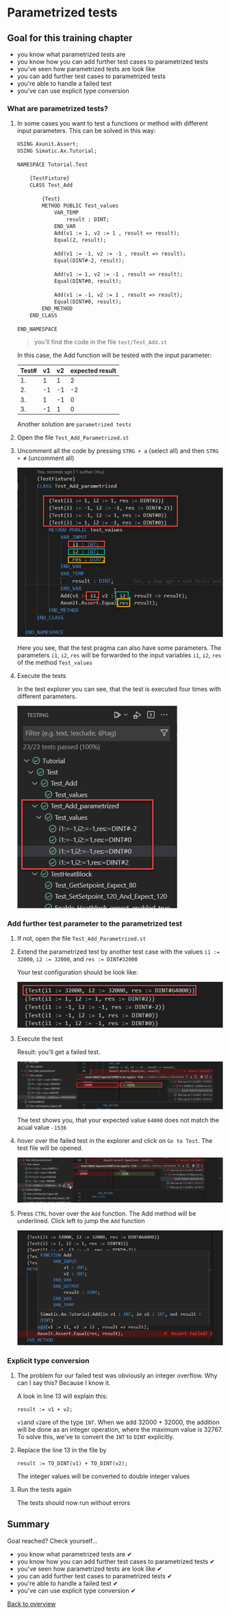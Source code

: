 # Parametrized tests

## Goal for this training chapter

- you know what parametrized tests are
- you know how you can add further test cases to parametrized tests
- you've seen how parametrized tests are look like
- you can add further test cases to parametrized tests
- you're able to handle a failed test
- you've can use explicit type conversion

### What are parametrized tests?

1. In some cases you want to test a functions or method with different input parameters. This can be solved in this way:

    ```iec-st
    USING Axunit.Assert;
    USING Simatic.Ax.Tutorial;

    NAMESPACE Tutorial.Test

        {TestFixture}
        CLASS Test_Add

            {Test}
            METHOD PUBLIC Test_values
                VAR_TEMP
                    result : DINT;
                END_VAR
                Add(v1 := 1, v2 := 1 , result => result);
                Equal(2, result);                   

                Add(v1 := -1, v2 := -1 , result => result);
                Equal(DINT#-2, result);            

                Add(v1 := 1, v2 := -1 , result => result);
                Equal(DINT#0, result);            

                Add(v1 := -1, v2 := 1 , result => result);
                Equal(DINT#0, result);            
            END_METHOD
        END_CLASS    

    END_NAMESPACE
    ```

    > you'll find the code in the file `test/Test_Add.st`

    In this case, the Add function will be tested with the input parameter:

    |Test#|v1|v2| expected result
    |-|-|-|-|
    |1.|1|1|2|
    |2.|-1|-1|-2|
    |3.|1|-1|0|
    |3.|-1|1|0|

    Another solution are `parametrized tests`

1. Open the file `Test_Add_Parametrized.st`

1. Uncomment all the code by pressing `STRG + a` (select all) and then `STRG + #` (uncomment all)

    ![login](./images/ptest.png)

    Here you see, that the test pragma can also have some parameters. The parameters `i1`, `i2`, `res`  will be forwarded to the input variables `i1`, `i2`, `res` of the method `Test_values`

1. Execute the tests

    In the test explorer you can see, that the test is executed four times with different parameters.

    ![login](./images/partest.png)

### Add further test parameter to the parametrized test

1. If not, open the file `Test_Add_Parametrized.st`

1. Extend the parametrized test by another test case with the values `i1 := 32000`, `i2 := 32000`, and `res := DINT#32000`

    Your test configuration should be look like:

    ![login](./images/exttest.png)

1. Execute the test

    Result: you'll get a failed test.

    ![login](./images/ftest.png)

    The test shows you, that your expected value `64000` does not match the acual value `-1536`

1. hover over the failed test in the explorer and click on `Go to Test`. The test file will be opened.

   ![login](./images/failedtest.png)

1. Press `CTRL` hover over the `Add` function. The Add method will be underlined. Click left to jump the `Add` function

    ![login](./images/jumptoadd.png)

### Explicit type conversion

1. The problem for our failed test was obviously an integer overflow. Why can I say this? Because I know it.

    A look in line 13 will explain this:

    ```iec-st
    result := v1 + v2;
    ```

    `v1`and `v2`are of the type `INT`. When we add 32000 + 32000, the addition will be done as an integer operation, where the maximum value is 32767.
    To solve this, we've to convert the `INT` to `DINT` explicitly.

1. Replace the line 13 in the file by

    ```iec-st
    result := TO_DINT(v1) + TO_DINT(v2);
    ```

    The integer values will be converted to double integer values

1. Run the tests again

    The tests should now run without errors

## Summary

Goal reached? Check yourself...

- you know what parametrized tests are ✔
- you know how you can add further test cases to parametrized tests ✔
- you've seen how parametrized tests are look like ✔
- you can add further test cases to parametrized tests ✔
- you're able to handle a failed test ✔
- you've can use explicit type conversion ✔

[Back to overview](./../README.md)